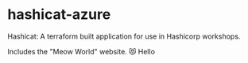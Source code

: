 # hashicat-azure
Hashicat: A terraform built application for use in Hashicorp workshops.

Includes the "Meow World" website. 😻
Hello 